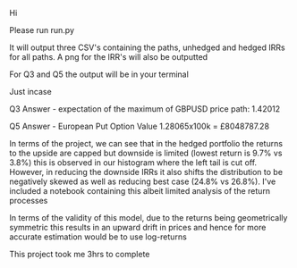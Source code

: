 Hi

Please run run.py

It will output three CSV's containing the paths, unhedged and hedged IRRs for all paths. A png for the IRR's will also be outputted

For Q3 and Q5 the output will be in your terminal

Just incase

Q3 Answer - expectation of the maximum of GBPUSD price path: 1.42012

Q5 Answer - European Put Option Value 1.28065x100k = £8048787.28

In terms of the project, we can see that in the hedged portfolio the returns to the upside are capped but downside is limited (lowest return is 9.7% vs 3.8%) this is observed in our histogram where the left tail is cut off. However, in reducing the downside IRRs it also shifts the distribution to be negatively skewed as well as reducing best case (24.8% vs 26.8%). I've included a notebook containing this albeit limited analysis of the return processes 

In terms of the validity of this model, due to the returns being geometrically symmetric this results in an upward drift in prices and hence for more accurate estimation would be to use log-returns 


This project took me 3hrs to complete
